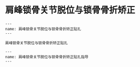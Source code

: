 # 肩峰锁骨关节脱位与锁骨骨折矫正

```{figure} /_static/img/2022-02-04-16-19-38.png
---
name: 肩峰锁骨关节脱位与锁骨骨折矫正贴扎
---

肩峰锁骨关节脱位与锁骨骨折矫正贴扎
```

```{figure} /_static/img/2022-02-04-16-20-01.png
---
name: 肩峰锁骨关节脱位与锁骨骨折矫正贴扎指导
---


```